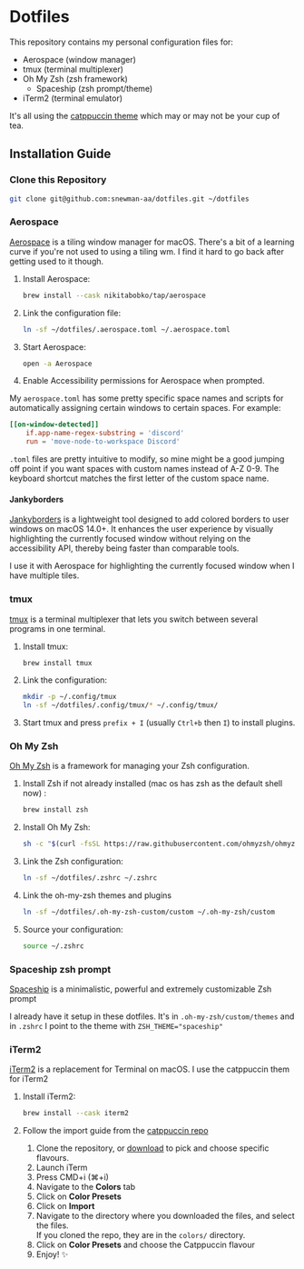 # Dotfiles

This repository contains my personal configuration files for:
- Aerospace (window manager)
- tmux (terminal multiplexer)
- Oh My Zsh (zsh framework)
   - Spaceship (zsh prompt/theme)
- iTerm2 (terminal emulator)

It's all using the [catppuccin theme](https://github.com/catppuccin) which may or may not be your cup of tea.

## Installation Guide

### Clone this Repository

```bash
git clone git@github.com:snewman-aa/dotfiles.git ~/dotfiles
```

### Aerospace

[Aerospace](https://github.com/nikitabobko/aerospace) is a tiling window manager for macOS. There's a bit of a learning curve if you're not used to using a tiling wm. I find it hard to go back after getting used to it though.

1. Install Aerospace:
   ```bash
   brew install --cask nikitabobko/tap/aerospace
   ```

2. Link the configuration file:
   ```bash
   ln -sf ~/dotfiles/.aerospace.toml ~/.aerospace.toml
   ```

3. Start Aerospace:
   ```bash
   open -a Aerospace
   ```

4. Enable Accessibility permissions for Aerospace when prompted.

My `aerospace.toml` has some pretty specific space names and scripts for automatically assigning certain windows to certain spaces. For example:

```toml
[[on-window-detected]]
    if.app-name-regex-substring = 'discord'
    run = 'move-node-to-workspace Discord'
```

`.toml` files are pretty intuitive to modify, so mine might be a good jumping off point if you want spaces with custom names instead of A-Z 0-9. The keyboard shortcut matches the first letter of the custom space name.


#### Jankyborders
[Jankyborders](https://github.com/FelixKratz/JankyBorders) is a lightweight tool designed to add colored borders to user windows on macOS 14.0+. It enhances the user experience by visually highlighting the currently focused window without relying on the accessibility API, thereby being faster than comparable tools.

I use it with Aerospace for highlighting the currently focused window when I have multiple tiles.

### tmux

[tmux](https://github.com/tmux/tmux) is a terminal multiplexer that lets you switch between several programs in one terminal.

1. Install tmux:
   ```bash
   brew install tmux
   ```

2. Link the configuration:
   ```bash
   mkdir -p ~/.config/tmux
   ln -sf ~/dotfiles/.config/tmux/* ~/.config/tmux/
   ```

4. Start tmux and press `prefix + I` (usually `Ctrl+b` then `I`) to install plugins.

### Oh My Zsh

[Oh My Zsh](https://ohmyz.sh/) is a framework for managing your Zsh configuration.

1. Install Zsh if not already installed (mac os has zsh as the default shell now) :
   ```bash
   brew install zsh
   ```

2. Install Oh My Zsh:
   ```bash
   sh -c "$(curl -fsSL https://raw.githubusercontent.com/ohmyzsh/ohmyzsh/master/tools/install.sh)"
   ```

3. Link the Zsh configuration:
   ```bash
   ln -sf ~/dotfiles/.zshrc ~/.zshrc
   ```

4. Link the oh-my-zsh themes and plugins
   ```bash
   ln -sf ~/dotfiles/.oh-my-zsh-custom/custom ~/.oh-my-zsh/custom
   ```

5. Source your configuration:
   ```bash
   source ~/.zshrc
   ```

### Spaceship zsh prompt

[Spaceship](https://github.com/spaceship-prompt/spaceship-prompt) is a minimalistic, powerful and extremely customizable Zsh prompt

I already have it setup in these dotfiles. It's in `.oh-my-zsh/custom/themes` and in `.zshrc` I point to the theme with `ZSH_THEME="spaceship"`

### iTerm2

[iTerm2](https://iterm2.com/) is a replacement for Terminal on macOS. I use the catppuccin them for iTerm2

1. Install iTerm2:
   ```bash
   brew install --cask iterm2
   ```

2. Follow the import guide from the [catppuccin repo](https://github.com/catppuccin/iterm)

   1. Clone the repository, or
      [download](https://github.com/catppuccin/iterm/tree/main/colors) to pick and
      choose specific flavours.
   2. Launch iTerm
   3. Press CMD+i (⌘+i)
   4. Navigate to the **Colors** tab
   5. Click on **Color Presets**
   6. Click on **Import**
   7. Navigate to the directory where you downloaded the files, and select the
      files.
      \
      If you cloned the repo, they are in the `colors/` directory.
   8. Click on **Color Presets** and choose the Catppuccin flavour
   9. Enjoy! :sparkles: